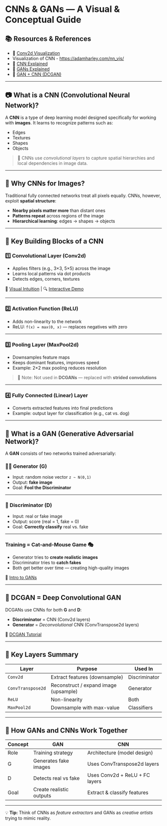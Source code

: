 # CNNs & GANs — A Visual & Conceptual Guide
## 📚 Resources & References

- 🔗 [Conv2d Visualization](https://setosa.io/ev/image-kernels/)
-  Visualization of CNN - https://adamharley.com/nn_vis/
- 🎥 [CNN Explained](https://www.youtube.com/watch?v=QzY57FaENXg)
- 🎥 [GANs Explained](https://www.youtube.com/watch?v=TpMIssRdhco)
- 🎥 [GAN + CNN (DCGAN)](https://www.youtube.com/watch?v=pj9-rr1wDhM)
---

## 📷 What is a CNN (Convolutional Neural Network)?

A **CNN** is a type of deep learning model designed specifically for working with **images**. It learns to recognize patterns such as:

- Edges
- Textures
- Shapes
- Objects

> 🧠 CNNs use *convolutional layers* to capture spatial hierarchies and local dependencies in image data.

---

## 🤔 Why CNNs for Images?

Traditional fully connected networks treat all pixels equally. CNNs, however, exploit **spatial structure**:

- **Nearby pixels matter more** than distant ones
- **Patterns repeat** across regions of the image
- **Hierarchical learning**: edges → shapes → objects

---

## 🧱 Key Building Blocks of a CNN

### 1️⃣ Convolutional Layer (Conv2d)
- Applies filters (e.g., 3×3, 5×5) across the image
- Learns local patterns via dot products
- Detects edges, corners, textures

🎥 [Visual Intuition](https://www.youtube.com/watch?v=yb2tPt0QVPY) | 🔍 [Interactive Demo](https://setosa.io/ev/image-kernels/)

---

### 2️⃣ Activation Function (ReLU)
- Adds non-linearity to the network
- ReLU: `f(x) = max(0, x)` — replaces negatives with zero

---

### 3️⃣ Pooling Layer (MaxPool2d)
- Downsamples feature maps
- Keeps dominant features, improves speed
- Example: 2×2 max pooling reduces resolution

> 🧪 Note: Not used in **DCGANs** — replaced with **strided convolutions**

---

### 4️⃣ Fully Connected (Linear) Layer
- Converts extracted features into final predictions
- Example: output layer for classification (e.g., cat vs. dog)

---

## 🎲 What is a GAN (Generative Adversarial Network)?

A **GAN** consists of two networks trained adversarially:

### 🧙‍♂️ Generator (G)
- Input: random noise vector `z ~ N(0,1)`
- Output: **fake image**
- Goal: **Fool the Discriminator**

---

### 👮 Discriminator (D)
- Input: real or fake image
- Output: score (real = 1, fake = 0)
- Goal: **Correctly classify** real vs. fake

---

### Training = Cat-and-Mouse Game 🎭
- Generator tries to **create realistic images**
- Discriminator tries to **catch fakes**
- Both get better over time — creating high-quality images

🎥 [Intro to GANs](https://www.youtube.com/watch?v=TpMIssRdhco)

---

## 🧠 DCGAN = Deep Convolutional GAN

DCGANs use CNNs for both **G** and **D**:
- **Discriminator** = CNN (Conv2d layers)
- **Generator** = *Deconvolutional* CNN (ConvTranspose2d layers)

🎥 [DCGAN Tutorial](https://www.youtube.com/watch?v=pj9-rr1wDhM)

---

## 🧰 Key Layers Summary

| Layer              | Purpose                                | Used In       |
|-------------------|----------------------------------------|---------------|
| `Conv2d`          | Extract features (downsample)          | Discriminator |
| `ConvTranspose2d` | Reconstruct / expand image (upsample)  | Generator     |
| `ReLU`            | Non-linearity                          | Both          |
| `MaxPool2d`       | Downsample with max-value              | Classifiers   |

---

## 🧩 How GANs and CNNs Work Together

| Concept | GAN                        | CNN                              |
|--------|-----------------------------|----------------------------------|
| Role   | Training strategy           | Architecture (model design)      |
| G      | Generates fake images       | Uses ConvTranspose2d layers      |
| D      | Detects real vs fake        | Uses Conv2d + ReLU + FC layers   |
| Goal   | Create realistic outputs     | Extract & classify features      |

---

💡 **Tip:** Think of CNNs as *feature extractors* and GANs as *creative artists* trying to mimic reality.
